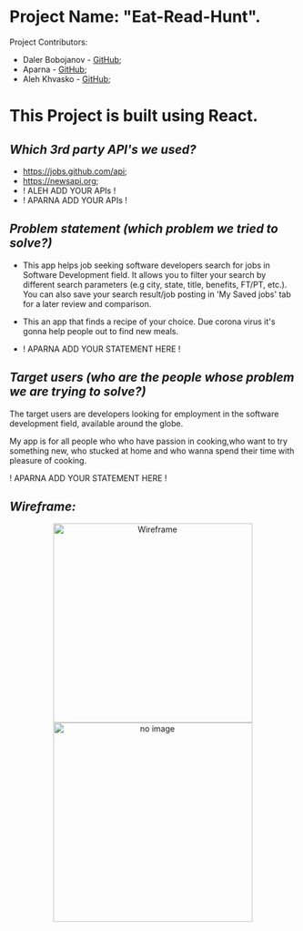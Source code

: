 # Project Name: "Eat-Read-Hunt". 
Project Contributors: 
-   Daler Bobojanov - [GitHub](https://github.com/daler-bobojanov);
-   Aparna - [GitHub](https://github.com/aparna4scholas);
-   Aleh Khvasko - [GitHub](https://github.com/AlehKhvasko);

# This Project is built using React.

## *Which 3rd party API's we used?*
- https://jobs.github.com/api;
- https://newsapi.org;
- ! ALEH ADD YOUR APIs !
- ! APARNA ADD YOUR APIs !

## *Problem statement (which problem we tried to solve?)*
* This app helps job seeking software developers search for jobs in Software Development field. It allows you to filter your search by different search parameters (e.g city, state, title, benefits, FT/PT, etc.). You can also save your search result/job posting in 'My Saved jobs' tab for a later review and comparison.

* This an app that finds a recipe of your choice. Due corona virus it's gonna help people out to find new meals.
* ! APARNA ADD YOUR STATEMENT HERE !

## *Target users (who are the people whose problem we are trying to solve?)*
The target users are developers looking for employment in the software development field, available around the globe.

My app is for all people who who have passion in cooking,who want to try something new, who stucked at home and who wanna spend their time with pleasure of cooking.

! APARNA ADD YOUR STATEMENT HERE !

## *Wireframe:*

<p align="center">
  <img src="./src/assets/Aleh/image1.png" width="350" title="Wireframe">
  <img src="./src/assets/Aleh/image2.png" width="350" alt="no image ">
</p>